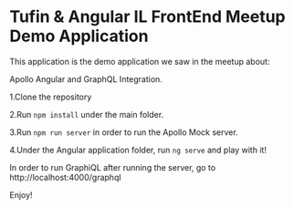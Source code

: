 # Tufin & Angular IL FrontEnd Meetup Demo Application
This application is the demo application we saw in the meetup about:

Apollo Angular and GraphQL Integration.

1.Clone the repository

2.Run `npm install` under the main folder.

3.Run `npm run server` in order to run the Apollo Mock server.

4.Under the Angular application folder, run `ng serve` and play with it!

In order to run GraphiQL after running the server, go to http://localhost:4000/graphql

Enjoy! 
